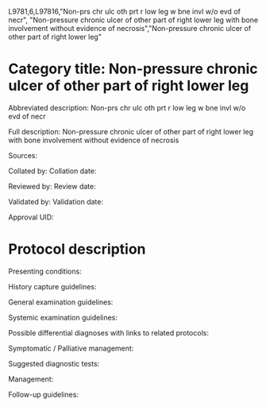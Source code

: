 L9781,6,L97816,"Non-prs chr ulc oth prt r low leg w bne invl w/o evd of necr", "Non-pressure chronic ulcer of other part of right lower leg with bone involvement without evidence of necrosis","Non-pressure chronic ulcer of other part of right lower leg"
# Category title: Non-pressure chronic ulcer of other part of right lower leg

Abbreviated description: Non-prs chr ulc oth prt r low leg w bne invl w/o evd of necr

Full description: Non-pressure chronic ulcer of other part of right lower leg with bone involvement without evidence of necrosis

Sources:

Collated by:
Collation date:

Reviewed by:
Review date:

Validated by:
Validation date:

Approval UID:

# Protocol description

Presenting conditions:

History capture guidelines:

General examination guidelines:

Systemic examination guidelines:

Possible differential diagnoses with links to related protocols:

Symptomatic / Palliative management:

Suggested diagnostic tests:

Management:

Follow-up guidelines:
